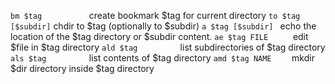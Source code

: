 `bm $tag          `	create bookmark $tag for current directory
`to $tag [$subdir]`	chdir to $tag (optionally to $subdir)
`a $tag [$subdir] `	echo the location of the $tag directory or $subdir content.
`ae $tag FILE	  `	edit $file in $tag directory
`ald $tag		  `	list subdirectories of $tag directory
`als $tag		  `	list contents of $tag directory
`amd $tag NAME	  `	mkdir $dir directory inside $tag directory
